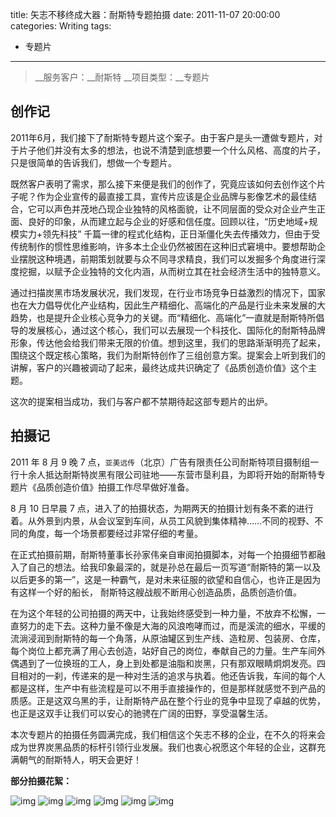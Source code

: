 title: 矢志不移终成大器：耐斯特专题拍摄
date: 2011-11-07 20:00:00
categories: Writing
tags:
 - 专题片
---


> __服务客户：__耐斯特
> __项目类型：__专题片

## 创作记
2011年6月，我们接下了耐斯特专题片这个案子。由于客户是头一遭做专题片，对于片子他们并没有太多的想法，也说不清楚到底想要一个什么风格、高度的片子，只是很简单的告诉我们，想做一个专题片。

既然客户表明了需求，那么接下来便是我们的创作了，究竟应该如何去创作这个片子呢？作为企业宣传的最直接工具，宣传片应该是企业品牌与影像艺术的最佳结合，它可以声色并茂地凸现企业独特的风格面貌，让不同层面的受众对企业产生正面、良好的印象，从而建立起与企业的好感和信任度。回顾以往，“历史地域+规模实力+领先科技” 千篇一律的程式化结构，正日渐僵化失去传播效力，但由于受传统制作的惯性思维影响，许多本土企业仍然被困在这种旧式窘境中。要想帮助企业摆脱这种境遇，前期策划就要与众不同寻求精良，我们可以发掘多个角度进行深度挖掘，以赋予企业独特的文化内涵，从而树立其在社会经济生活中的独特意义。

通过扫描炭黑市场发展状况，我们发现，在行业市场竞争日益激烈的情况下，国家也在大力倡导优化产业结构，因此生产精细化、高端化的产品是行业未来发展的大趋势，也是提升企业核心竞争力的关键。而“精细化、高端化”一直就是耐斯特所倡导的发展核心，通过这个核心，我们可以去展现一个科技化、国际化的耐斯特品牌形象，传达他会给我们带来无限的价值。想到这里，我们的思路渐渐明亮了起来，围绕这个既定核心策略，我们为耐斯特创作了三组创意方案。提案会上听到我们的讲解，客户的兴趣被调动了起来，最终达成共识确定了《品质创造价值》这个主题。

这次的提案相当成功，我们与客户都不禁期待起这部专题片的出炉。

## 拍摄记
2011 年 8 月 9 晚 7 点，`亚美远传`（北京）广告有限责任公司耐斯特项目摄制组一行十余人抵达耐斯特炭黑有限公司驻地——东营市垦利县，为即将开始的耐斯特专题片《品质创造价值》拍摄工作尽早做好准备。

8 月 10 日早晨 7 点，进入了的拍摄状态，为期两天的拍摄计划有条不紊的进行着。从外景到内景，从会议室到车间，从员工风貌到集体精神……不同的视野、不同的角度，每一个场景都要经过非常仔细的考量。

在正式拍摄前期，耐斯特董事长孙家伟亲自审阅拍摄脚本，对每一个拍摄细节都融入了自己的想法。给我印象最深的，就是孙总在最后一页写道“耐斯特的第一以及以后更多的第一”，这是一种霸气，是对未来征服的欲望和自信心，也许正是因为有这样一个好的船长， 耐斯特这艘战舰不断用心创造品质，品质创造价值。

在为这个年轻的公司拍摄的两天中，让我始终感受到一种力量，不放弃不松懈，一直努力的走下去。这种力量不像是大海的风浪咆哮而过，而是溪流的细水，平缓的流淌浸润到耐斯特的每一个角落，从原油罐区到生产线、造粒房、包装房、仓库，每个岗位上都充满了用心去创造，站好自己的岗位，奉献自己的力量。生产车间外偶遇到了一位换班的工人，身上到处都是油脂和炭黑，只有那双眼睛炯炯发亮。四目相对的一刹，传递来的是一种对生活的追求与执着。他还告诉我，车间的每个人都是这样，生产中有些流程是可以不用手直接操作的，但是那样就感觉不到产品的质感。正是这双乌黑的手，让耐斯特产品在整个行业的竞争中显现了卓越的优势，也正是这双手让我们可以安心的驰骋在广阔的田野，享受温馨生活。

本次专题片的拍摄任务圆满完成，我们相信这个矢志不移的企业，在不久的将来会成为世界炭黑品质的标杆引领行业发展。我们也衷心祝愿这个年轻的企业，这群充满朝气的耐斯特人，明天会更好！

__部分拍摄花絮：__

![img](image001.jpg)
![img](image002.jpg)
![img](image003.jpg)
![img](image004.jpg)
![img](image005.jpg)
![img](image006.jpg)



























